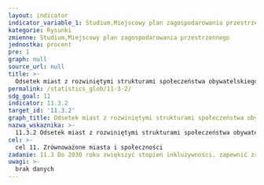 ```yaml
---
layout: indicator
indicator_variable_1: Studium,Miejscowy plan zagospodarowania przestrzennego
kategorie: Rysunki
zmienne: Studium,Miejscowy plan zagospodarowania przestrzennego
jednostka: procent
pre: 1
graph: null
source_url: null
title: >-
  Odsetek miast z rozwiniętymi strukturami społeczeństwa obywatelskiego umożliwiającymi bezpośredni udział w planowaniu i zarządzaniu przestrzennym w sposób regularny i demokratyczny
permalink: /statistics_glob/11-3-2/
sdg_goal: 11
indicator: 11.3.2
target_id: '11.3.2'
graph_title: Odsetek miast z rozwiniętymi strukturami społeczeństwa obywatelskiego umożliwiającymi bezpośredni udział w planowaniu i zarządzaniu przestrzennym w sposób regularny i demokratyczny
nazwa_wskaznika: >-
  11.3.2 Odsetek miast z rozwiniętymi strukturami społeczeństwa obywatelskiego umożliwiającymi bezpośredni udział w planowaniu i zarządzaniu przestrzennym w sposób regularny i demokratyczny
cel: >-
  cel 11. Zrównoważone miasta i społeczności
zadanie: 11.3 Do 2030 roku zwiększyć stopień inkluzywności, zapewnić zrównoważoną urbanizację i partycypację w zintegrowanym i zrównoważonym planowaniu i gospodarowaniu osiedlami ludzkimi we wszystkich krajach
uwagi: >-
  brak danych
---
```

